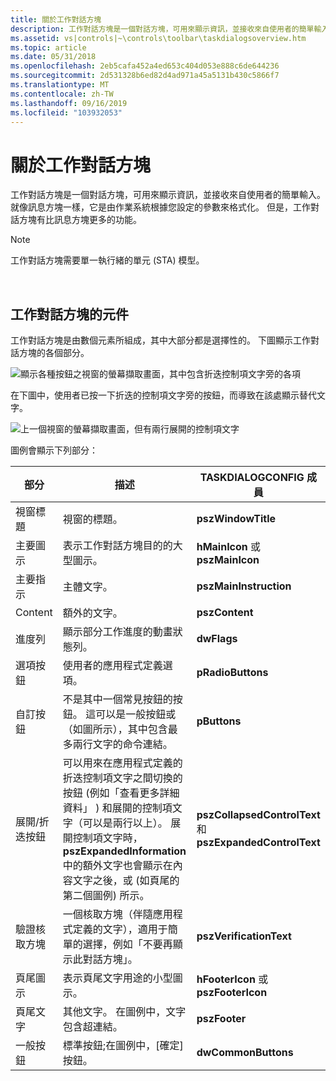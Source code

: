 ```yaml
---
title: 關於工作對話方塊
description: 工作對話方塊是一個對話方塊，可用來顯示資訊，並接收來自使用者的簡單輸入。
ms.assetid: vs|controls|~\controls\toolbar\taskdialogsoverview.htm
ms.topic: article
ms.date: 05/31/2018
ms.openlocfilehash: 2eb5cafa452a4ed653c404d053e888c6de644236
ms.sourcegitcommit: 2d531328b6ed82d4ad971a45a5131b430c5866f7
ms.translationtype: MT
ms.contentlocale: zh-TW
ms.lasthandoff: 09/16/2019
ms.locfileid: "103932053"
---
```

# <a name="about-task-dialogs"></a>關於工作對話方塊

工作對話方塊是一個對話方塊，可用來顯示資訊，並接收來自使用者的簡單輸入。 就像訊息方塊一樣，它是由作業系統根據您設定的參數來格式化。 但是，工作對話方塊有比訊息方塊更多的功能。

> [!Note]  
> 工作對話方塊需要單一執行緒的單元 (STA) 模型。

 

## <a name="parts-of-a-task-dialog"></a>工作對話方塊的元件

工作對話方塊是由數個元素所組成，其中大部分都是選擇性的。 下圖顯示工作對話方塊的各個部分。

![顯示各種按鈕之視窗的螢幕擷取畫面，其中包含折迭控制項文字旁的各項](images/taskdialog.jpg)

在下圖中，使用者已按一下折迭的控制項文字旁的按鈕，而導致在該處顯示替代文字。

![上一個視窗的螢幕擷取畫面，但有兩行展開的控制項文字](images/taskdialogexpand.jpg)

圖例會顯示下列部分：



| 部分                   | 描述                                                                                                                                                                                                                                                                                                                                                                          | TASKDIALOGCONFIG 成員                                    |
|------------------------|--------------------------------------------------------------------------------------------------------------------------------------------------------------------------------------------------------------------------------------------------------------------------------------------------------------------------------------------------------------------------------------|------------------------------------------------------------|
| 視窗標題           | 視窗的標題。                                                                                                                                                                                                                                                                                                                                                               | **pszWindowTitle**                                         |
| 主要圖示              | 表示工作對話方塊目的的大型圖示。                                                                                                                                                                                                                                                                                                                          | **hMainIcon** 或 **pszMainIcon**                           |
| 主要指示       | 主體文字。                                                                                                                                                                                                                                                                                                                                                                      | **pszMainInstruction**                                     |
| Content                | 額外的文字。                                                                                                                                                                                                                                                                                                                                                                          | **pszContent**                                             |
| 進度列           | 顯示部分工作進度的動畫狀態列。                                                                                                                                                                                                                                                                                                                                | **dwFlags**                                                |
| 選項按鈕          | 使用者的應用程式定義選項。                                                                                                                                                                                                                                                                                                                                            | **pRadioButtons**                                          |
| 自訂按鈕          | 不是其中一個常見按鈕的按鈕。 這可以是一般按鈕或（如圖所示），其中包含最多兩行文字的命令連結。                                                                                                                                                                                                                    | **pButtons**                                               |
| 展開/折迭按鈕 | 可以用來在應用程式定義的折迭控制項文字之間切換的按鈕 (例如「查看更多詳細資料」 ) 和展開的控制項文字（可以是兩行以上）。 展開控制項文字時， **pszExpandedInformation** 中的額外文字也會顯示在內容文字之後，或 (如頁尾的第二個圖例) 所示。 | **pszCollapsedControlText** 和 **pszExpandedControlText** |
| 驗證核取方塊 | 一個核取方塊（伴隨應用程式定義的文字），適用于簡單的選擇，例如「不要再顯示此對話方塊」。                                                                                                                                                                                                                                                                     | **pszVerificationText**                                    |
| 頁尾圖示            | 表示頁尾文字用途的小型圖示。                                                                                                                                                                                                                                                                                                                          | **hFooterIcon** 或 **pszFooterIcon**                       |
| 頁尾文字            | 其他文字。 在圖例中，文字包含超連結。                                                                                                                                                                                                                                                                                                                | **pszFooter**                                              |
| 一般按鈕          | 標準按鈕;在圖例中，[確定] 按鈕。                                                                                                                                                                                                                                                                                                                              | **dwCommonButtons**                                        |



 

 

 





